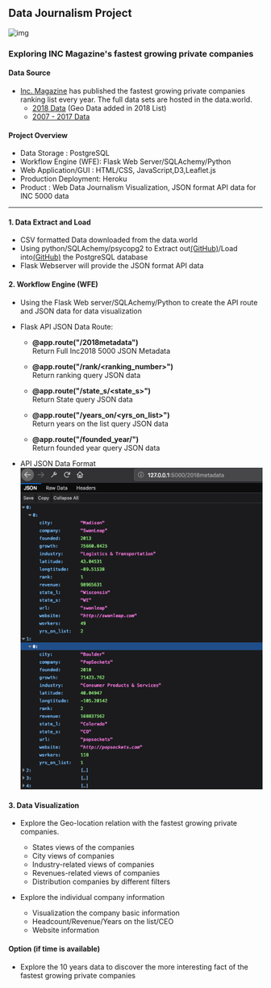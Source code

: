 ## Data Journalism Project
![img](https://images.unsplash.com/photo-1472148439583-1f4cf81b80e0?ixlib=rb-1.2.1&ixid=eyJhcHBfaWQiOjEyMDd9&auto=format&fit=crop&w=2089&q=80)
### Exploring INC Magazine's fastest growing private companies


#### Data Source

- [Inc. Magazine](https://www.inc.com) has published the fastest growing private companies ranking list every year. The full data sets are hosted in the data.world.     
  - [2018 Data](https://data.world/aurielle/inc-5000-2018) (Geo Data added in 2018 List)
  - [2007 - 2017 Data](https://data.world/aurielle/inc-5000-10-years)   
  
#### Project Overview
- Data Storage : PostgreSQL   
- Workflow Engine (WFE): Flask Web Server/SQLAchemy/Python   
- Web Application/GUI : HTML/CSS, JavaScript,D3,Leaflet.js   
- Production Deployment: Heroku  
- Product : Web Data Journalism Visualization, JSON format API data for INC 5000 data      

<hr>


#### 1. Data Extract and Load
- CSV formatted Data downloaded from the data.world
- Using python/SQLAchemy/psycopg2 to Extract out[(GitHub)](https://nbviewer.jupyter.org/github/Pyligent/Inc5000_Data_Viz_Project/blob/master/Data_Extract.ipynb)/Load into[(GitHub)](https://nbviewer.jupyter.org/github/Pyligent/Inc5000_Data_Viz_Project/blob/master/Data_Load.ipynb) the PostgreSQL database
- Flask Webserver will provide the JSON format API data

#### 2. Workflow Engine (WFE)
- Using the Flask Web server/SQLAchemy/Python  to create the API route and JSON data for data visualization
- Flask API JSON Data Route:
  - **@app.route("/2018metadata")**   
    Return Full Inc2018 5000 JSON Metadata   
    
  - **@app.route("/rank/<ranking_number>")**   
    Return ranking query JSON data   
    
  - **@app.route("/state_s/<state_s>")**   
    Return State query JSON data   
    
  - **@app.route("/years_on/<yrs_on_list>")**   
    Return years on the list query JSON data   
    
  - **@app.route("/founded_year/<founded>")**   
    Return founded year query JSON data
  
 - API JSON Data Format   
   ![json_format](img/api_json_format.png)
  
    
  
#### 3. Data Visualization 
 - Explore the Geo-location relation with the fastest growing private companies.
   - States views of the companies
   - City views of companies
   - Industry-related views of companies
   - Revenues-related views of companies
   - Distribution companies by different filters
 
 - Explore the individual company information
   - Visualization the company basic information
   - Headcount/Revenue/Years on the list/CEO
   - Website information
   
 #### Option (if time is available)
 - Explore the 10 years data to discover the more interesting fact of the fastest growing private companies

  
  
